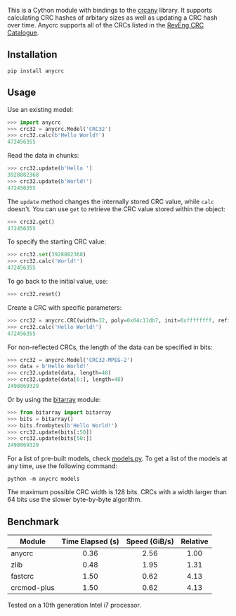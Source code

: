 This is a Cython module with bindings to the [crcany](https://github.com/madler/crcany) library. It supports calculating CRC hashes of arbitary sizes as well as updating a CRC hash over time. Anycrc supports all of the CRCs listed in the [RevEng CRC Catalogue](https://reveng.sourceforge.io/crc-catalogue/all.htm).

## Installation

`pip install anycrc`

## Usage

Use an existing model:

```python
>>> import anycrc
>>> crc32 = anycrc.Model('CRC32')
>>> crc32.calc(b'Hello World!')
472456355
```

Read the data in chunks:

```python
>>> crc32.update(b'Hello ')
3928882368
>>> crc32.update(b'World!')
472456355
```

The `update` method changes the internally stored CRC value, while `calc` doesn't. You can use `get` to retrieve the CRC value stored within the object:

```python
>>> crc32.get()
472456355
```

To specify the starting CRC value:

```python
>>> crc32.set(3928882368)
>>> crc32.calc('World!')
472456355
```

To go back to the initial value, use:

```python
>>> crc32.reset()
```

Create a CRC with specific parameters:

```python
>>> crc32 = anycrc.CRC(width=32, poly=0x04c11db7, init=0xffffffff, refin=True, refout=True, xorout=0xffffffff)
>>> crc32.calc('Hello World!')
472456355
```

For non-reflected CRCs, the length of the data can be specified in bits:

```python
>>> crc32 = anycrc.Model('CRC32-MPEG-2')
>>> data = b'Hello World!'
>>> crc32.update(data, length=48)
>>> crc32.update(data[6:], length=48)
2498069329
```

Or by using the [bitarray](https://github.com/ilanschnell/bitarray) module:

```python
>>> from bitarray import bitarray
>>> bits = bitarray()
>>> bits.frombytes(b'Hello World!')
>>> crc32.update(bits[:50])
>>> crc32.update(bits[50:])
2498069329
```

For a list of pre-built models, check [models.py](https://github.com/marzooqy/anycrc/blob/main/src/anycrc/models.py). To get a list of the models at any time, use the following command:

`python -m anycrc models`

The maximum possible CRC width is 128 bits. CRCs with a width larger than 64 bits use the slower byte-by-byte algorithm.

## Benchmark

| Module | Time Elapsed (s) | Speed (GiB/s) | Relative |
|---|:-:|:-:|:-:|
| anycrc | 0.36 | 2.56 | 1.00 |
| zlib | 0.48 | 1.95 | 1.31 |
| fastcrc | 1.50 | 0.62 | 4.13 |
| crcmod-plus | 1.50 | 0.62 | 4.13 |

Tested on a 10th generation Intel i7 processor.
